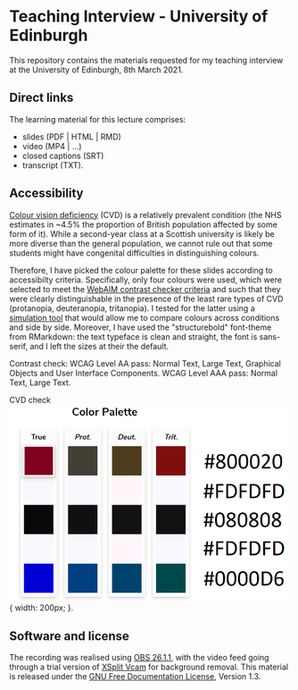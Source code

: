 # Teaching Interview - University of Edinburgh
This repository contains the materials requested for my teaching interview at the University of Edinburgh, 8th March 2021.

## Direct links
The learning material for this lecture comprises:

- slides (PDF | HTML | RMD)
- video (MP4 | ...)
- closed captions (SRT)
- transcript (TXT).

## Accessibility
[Colour vision deficiency](https://www.nhs.uk/conditions/colour-vision-deficiency/) (CVD) is a relatively prevalent condition (the NHS estimates in ~4.5% the proportion of British population affected by some form of it). While a second-year class at a Scottish university is likely be more diverse than the general population, we cannot rule out that some students might have congenital difficulties in distinguishing colours.

Therefore, I have picked the colour palette for these slides according to accessibilty criteria. Specifically, only four colours were used, which were selected to meet the [WebAIM contrast checker criteria](https://webaim.org/resources/contrastchecker/) and such that they were clearly distinguishable in the presence of the least rare types of CVD (protanopia, deuteranopia, tritanopia). I tested for the latter using a [simulation tool](https://davidmathlogic.com/colorblind/#%23800020-%23F8F8FF-%23080808-%23F8F8FF-%230000D6) that would allow me to compare colours across conditions and side by side. Moreover, I have used the "structurebold" font-theme from RMarkdown: the text typeface is clean and straight, the font is sans-serif, and I left the sizes at their the default.

Contrast check:
WCAG Level AA pass: Normal Text, Large Text, Graphical Objects and User Interface Components.
WCAG Level AAA pass: Normal Text, Large Text.

CVD check
![colour palette test](palette.png){ width: 200px; }.

## Software and license
The recording was realised using [OBS 26.1.1](https://obsproject.com/), with the video feed going through a trial version of [XSplit Vcam](https://www.xsplit.com/vcam) for background removal. This material is released under the [GNU Free Documentation License](https://www.gnu.org/licenses/fdl-1.3.html), Version 1.3.
